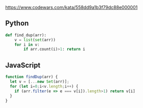 https://www.codewars.com/kata/558dd9a1b3f79dc88e000001

## Python
```python
def find_dup(arr):
    v = list(set(arr))
    for i in v:
        if arr.count(i)>1: return i
```

## JavaScript
```js
function findDup(arr) {
  let v = [...new Set(arr)];
  for (let i=0;i<v.length;i++) {
    if (arr.filter(e => e === v[i]).length>1) return v[i]
  }
}
```
